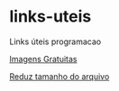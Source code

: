 # links-uteis
Links úteis programacao

[Imagens Gratuitas](https://unsplash.com/)

[Reduz tamanho do arquivo](https://tinypng.com/)
